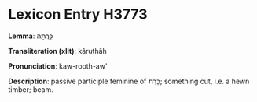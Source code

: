 # Lexicon Entry H3773

**Lemma**: כָּרֻתָה

**Transliteration (xlit)**: kâruthâh

**Pronunciation**: kaw-rooth-aw'

**Description**:
passive participle feminine of כָּרַת; something cut, i.e. a hewn timber; beam.
